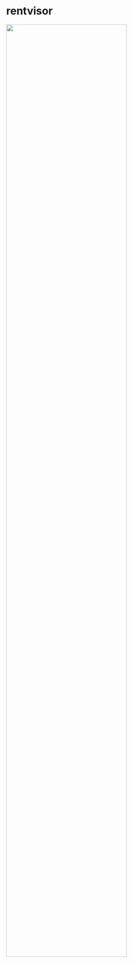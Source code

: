 # rentvisor
<img width="80%" src="https://user-images.githubusercontent.com/106723584/204167497-e9706ba4-03af-46fb-90df-e479bf437c4c.png"/>
